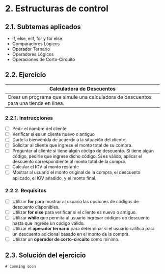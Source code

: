 # 2. Estructuras de control

## 2.1. Subtemas aplicados

- if, else, elif, for y for else
- Comparadores Lógicos
- Operador Ternario
- Operadores Lógicos
- Operaciones de Corto-Circuito

## 2.2. Ejercicio

| Calculadora de Descuentos |
| ------------ |
| Crear un programa que simule una calculadora de descuentos para una tienda en línea. | 

### 2.2.1. Instrucciones

-   [ ] Pedir el nombre del cliente
-   [ ] Verificar si es un cliente nuevo o antiguo
-   [ ] Darle la bienvenida de acuerdo a la situación del cliente.
-   [ ] Solicitar al cliente que ingrese el monto total de su compra.
-   [ ] Preguntar al cliente si tiene algún código de descuento. Si tiene algún código, pedirle que ingrese dicho código. Si es válido, aplicar el descuento correspondiente al monto total de la compra.
-   [ ] Calcular el IGV al monto restante
-   [ ] Mostrar al usuario el monto original de la compra, el descuento aplicado, el IGV añadido, y el monto final.

### 2.2.2. Requisitos

-   [ ] Utilizar **for** para mostrar al usuario las opciones de códigos de descuento disponibles.
-   [ ] Utilizar **for else** para verificar si el cliente es nuevo o antiguo.
-   [ ] Utilizar **while** que permita al usuario ingresar códigos de descuento hasta que ingrese un código válido.
-   [ ] Utilizar el **operador ternario** para determinar si el usuario califica para un descuento adicional basado en el monto de la compra.
-   [ ] Utilizar un **operador de corto-circuito** como mínimo.

## 2.3. Solución del ejercicio

    # Comming soon
